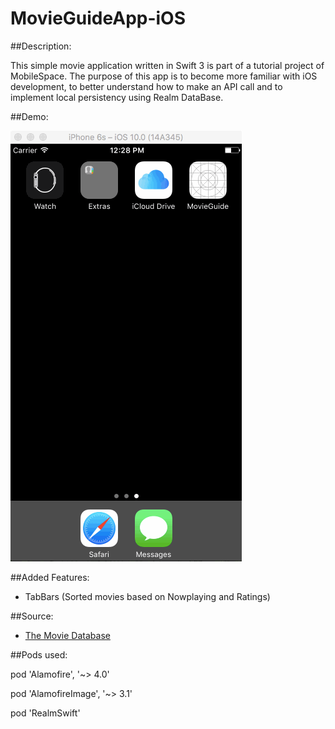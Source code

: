 # MovieGuideApp-iOS

##Description:

This simple movie application written in Swift 3 is part of a tutorial project of MobileSpace. The purpose of this app is to become more familiar with iOS development, to better understand how to make an API call and to implement local persistency using Realm DataBase.

##Demo:

![](MovieGuide.gif)


##Added Features:

- TabBars (Sorted movies based on Nowplaying and Ratings)

##Source: 
- [The Movie Database](https://www.themoviedb.org)

##Pods used: 

pod 'Alamofire', '~> 4.0'

pod 'AlamofireImage', '~> 3.1'

pod 'RealmSwift'
